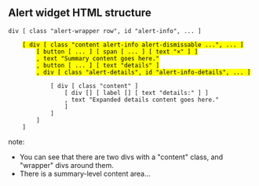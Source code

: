 ## Alert widget HTML structure

<pre><code class="elm" data-trim data-noescape>div [ class "alert-wrapper row", id "alert-info", ... ]

    <mark>[ div [ class "content alert-info alert-dismissable ...", ... ]</mark>
        <mark>[ button [ ... ] [ span [ ... ] [ text "×" ] ]</mark>
        <mark>, text "Summary content goes here."</mark>
        <mark>, button [ ... ] [ text "details" ]</mark>
        <mark>, div [ class "alert-details", id "alert-info-details", ... ]</mark>

            [ div [ class "content" ]
                [ div [] [ label [] [ text "details:" ] ]
                , text "Expanded details content goes here."
                ]
            ]
        ]
    ]
</code></pre>

note:
* You can see that there are two divs with a "content" class, and "wrapper" divs around them.
* There is a summary-level content area...
